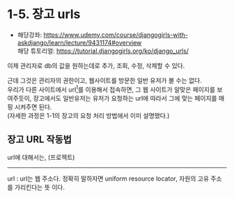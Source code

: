 # 1-5. 장고 urls
- 해당강좌: https://www.udemy.com/course/djangogirls-with-askdjango/learn/lecture/9431174#overview  
해당 튜토리얼: https://tutorial.djangogirls.org/ko/django_urls/

이제 관리자로 db의 값을 원하는데로 추가, 조회, 수정, 삭제할 수 있다. 

근데 그것은 관리자의 권한이고, 웹사이트를 방문한 일반 유저가 볼 수는 없다.  
우리가 다른 사이트에서 url<a href="#1"><sup>1</sup></a>를 이용해서 접속하면, 그 웹 사이트가 알맞은 페이지를 보여주듯이, 장고에서도 일반유저는 유저가 요청하는 url에 따라서 그에 맞는 페이지를 매핑 시켜주면 된다.  
(자세한 과정은 1-1의 장고의 요청 처리 방법에서 이미 설명했다.)


## 장고 URL 작동법

url에 대해서는, (프로젝트)

---

<a name='1'>url : url는 웹 주소다. 정확히 말하자면 uniform resource locator, 자원의 고유 주소를 가리킨다는 뜻 이다.